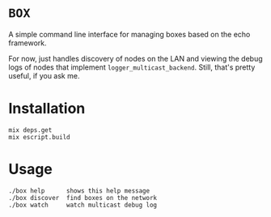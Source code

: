 `BOX`
===

A simple command line interface for managing boxes based on the echo
framework.

For now, just handles discovery of nodes on the LAN and viewing the
debug logs of nodes that implement `logger_multicast_backend`.  Still,
that's pretty useful, if you ask me.

# Installation

	mix deps.get
	mix escript.build

# Usage

	./box help		shows this help message
	./box discover	find boxes on the network
	./box watch		watch multicast debug log

